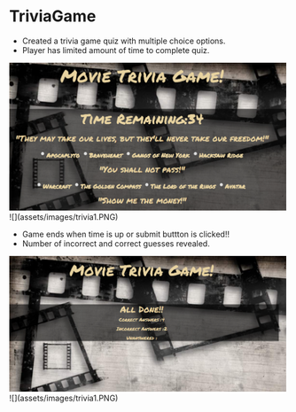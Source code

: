 # TriviaGame

* Created a trivia game quiz with multiple choice options.
* Player has limited amount of time to complete quiz.
<img src="assets/images/trivia1.PNG" width="500">
![](assets/images/trivia1.PNG)

  * Game ends when time is up or submit buttton is clicked!! 
  * Number of incorrect and correct guesses revealed.
<img src="assets/images/trivia2.PNG" width="500">
![](assets/images/trivia1.PNG)
  
  
 
